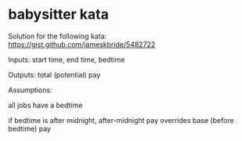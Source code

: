 # babysitter kata
Solution for the following kata: https://gist.github.com/jameskbride/5482722

Inputs: start time, end time, bedtime

Outputs: total (potential) pay

Assumptions: 

all jobs have a bedtime

if bedtime is after midnight, after-midnight pay overrides base (before bedtime) pay
